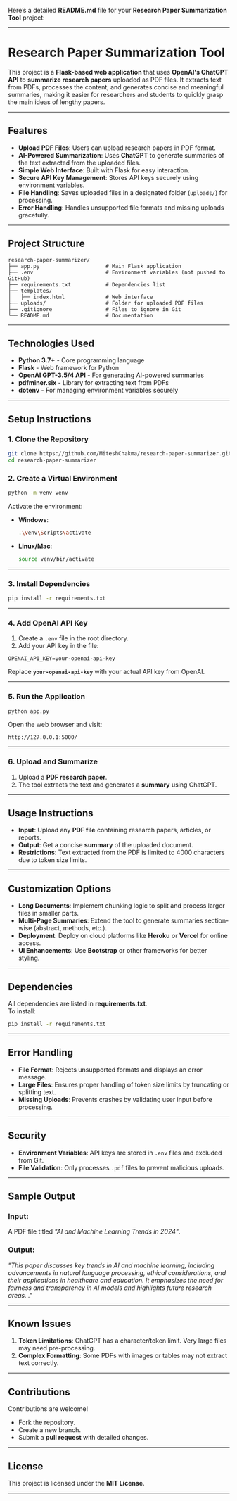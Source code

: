 Here’s a detailed **README.md** file for your **Research Paper Summarization Tool** project:

---

# **Research Paper Summarization Tool**  

This project is a **Flask-based web application** that uses **OpenAI's ChatGPT API** to **summarize research papers** uploaded as PDF files. It extracts text from PDFs, processes the content, and generates concise and meaningful summaries, making it easier for researchers and students to quickly grasp the main ideas of lengthy papers.

---

## **Features**
- **Upload PDF Files**: Users can upload research papers in PDF format.  
- **AI-Powered Summarization**: Uses **ChatGPT** to generate summaries of the text extracted from the uploaded files.  
- **Simple Web Interface**: Built with Flask for easy interaction.  
- **Secure API Key Management**: Stores API keys securely using environment variables.  
- **File Handling**: Saves uploaded files in a designated folder (`uploads/`) for processing.  
- **Error Handling**: Handles unsupported file formats and missing uploads gracefully.  

---

## **Project Structure**
```
research-paper-summarizer/
├── app.py                     # Main Flask application
├── .env                       # Environment variables (not pushed to GitHub)
├── requirements.txt           # Dependencies list
├── templates/
│   ├── index.html             # Web interface
├── uploads/                   # Folder for uploaded PDF files
├── .gitignore                 # Files to ignore in Git
└── README.md                  # Documentation
```

---

## **Technologies Used**
- **Python 3.7+** - Core programming language  
- **Flask** - Web framework for Python  
- **OpenAI GPT-3.5/4 API** - For generating AI-powered summaries  
- **pdfminer.six** - Library for extracting text from PDFs  
- **dotenv** - For managing environment variables securely  

---

## **Setup Instructions**

### **1. Clone the Repository**
```bash
git clone https://github.com/MiteshChakma/research-paper-summarizer.git
cd research-paper-summarizer
```

### **2. Create a Virtual Environment**
```bash
python -m venv venv
```

Activate the environment:  
- **Windows**:  
  ```bash
  .\venv\Scripts\activate
  ```
- **Linux/Mac**:  
  ```bash
  source venv/bin/activate
  ```

---

### **3. Install Dependencies**
```bash
pip install -r requirements.txt
```

---

### **4. Add OpenAI API Key**
1. Create a `.env` file in the root directory.  
2. Add your API key in the file:

```
OPENAI_API_KEY=your-openai-api-key
```

Replace **`your-openai-api-key`** with your actual API key from OpenAI.

---

### **5. Run the Application**
```bash
python app.py
```

Open the web browser and visit:

```
http://127.0.0.1:5000/
```

---

### **6. Upload and Summarize**
1. Upload a **PDF research paper**.  
2. The tool extracts the text and generates a **summary** using ChatGPT.  

---

## **Usage Instructions**
- **Input**: Upload any **PDF file** containing research papers, articles, or reports.  
- **Output**: Get a concise **summary** of the uploaded document.  
- **Restrictions**: Text extracted from the PDF is limited to 4000 characters due to token size limits.  

---

## **Customization Options**
- **Long Documents**: Implement chunking logic to split and process larger files in smaller parts.  
- **Multi-Page Summaries**: Extend the tool to generate summaries section-wise (abstract, methods, etc.).  
- **Deployment**: Deploy on cloud platforms like **Heroku** or **Vercel** for online access.  
- **UI Enhancements**: Use **Bootstrap** or other frameworks for better styling.  

---

## **Dependencies**
All dependencies are listed in **requirements.txt**.  
To install:

```bash
pip install -r requirements.txt
```

---

## **Error Handling**
- **File Format**: Rejects unsupported formats and displays an error message.  
- **Large Files**: Ensures proper handling of token size limits by truncating or splitting text.  
- **Missing Uploads**: Prevents crashes by validating user input before processing.  

---

## **Security**
- **Environment Variables**: API keys are stored in `.env` files and excluded from Git.  
- **File Validation**: Only processes `.pdf` files to prevent malicious uploads.  

---

## **Sample Output**
### **Input**:  
A PDF file titled *"AI and Machine Learning Trends in 2024"*.  

### **Output**:  
*"This paper discusses key trends in AI and machine learning, including advancements in natural language processing, ethical considerations, and their applications in healthcare and education. It emphasizes the need for fairness and transparency in AI models and highlights future research areas..."*  

---

## **Known Issues**
1. **Token Limitations**: ChatGPT has a character/token limit. Very large files may need pre-processing.  
2. **Complex Formatting**: Some PDFs with images or tables may not extract text correctly.  

---

## **Contributions**
Contributions are welcome!  
- Fork the repository.  
- Create a new branch.  
- Submit a **pull request** with detailed changes.  

---

## **License**
This project is licensed under the **MIT License**.  

---
